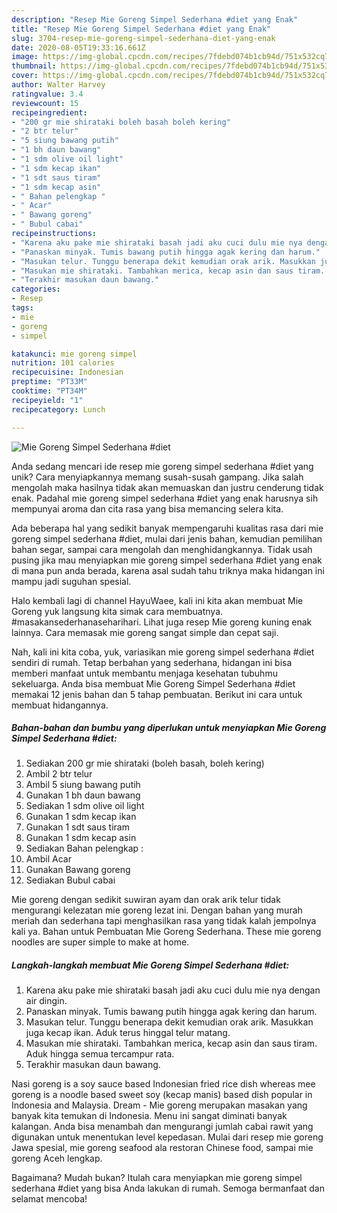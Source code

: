 ```yaml
---
description: "Resep Mie Goreng Simpel Sederhana #diet yang Enak"
title: "Resep Mie Goreng Simpel Sederhana #diet yang Enak"
slug: 3704-resep-mie-goreng-simpel-sederhana-diet-yang-enak
date: 2020-08-05T19:33:16.661Z
image: https://img-global.cpcdn.com/recipes/7fdebd074b1cb94d/751x532cq70/mie-goreng-simpel-sederhana-diet-foto-resep-utama.jpg
thumbnail: https://img-global.cpcdn.com/recipes/7fdebd074b1cb94d/751x532cq70/mie-goreng-simpel-sederhana-diet-foto-resep-utama.jpg
cover: https://img-global.cpcdn.com/recipes/7fdebd074b1cb94d/751x532cq70/mie-goreng-simpel-sederhana-diet-foto-resep-utama.jpg
author: Walter Harvey
ratingvalue: 3.4
reviewcount: 15
recipeingredient:
- "200 gr mie shirataki boleh basah boleh kering"
- "2 btr telur"
- "5 siung bawang putih"
- "1 bh daun bawang"
- "1 sdm olive oil light"
- "1 sdm kecap ikan"
- "1 sdt saus tiram"
- "1 sdm kecap asin"
- " Bahan pelengkap "
- " Acar"
- " Bawang goreng"
- " Bubul cabai"
recipeinstructions:
- "Karena aku pake mie shirataki basah jadi aku cuci dulu mie nya dengan air dingin."
- "Panaskan minyak. Tumis bawang putih hingga agak kering dan harum."
- "Masukan telur. Tunggu benerapa dekit kemudian orak arik. Masukkan juga kecap ikan. Aduk terus hinggal telur matang."
- "Masukan mie shirataki. Tambahkan merica, kecap asin dan saus tiram. Aduk hingga semua tercampur rata."
- "Terakhir masukan daun bawang."
categories:
- Resep
tags:
- mie
- goreng
- simpel

katakunci: mie goreng simpel 
nutrition: 101 calories
recipecuisine: Indonesian
preptime: "PT33M"
cooktime: "PT34M"
recipeyield: "1"
recipecategory: Lunch

---
```



![Mie Goreng Simpel Sederhana #diet](https://img-global.cpcdn.com/recipes/7fdebd074b1cb94d/751x532cq70/mie-goreng-simpel-sederhana-diet-foto-resep-utama.jpg)

Anda sedang mencari ide resep mie goreng simpel sederhana #diet yang unik? Cara menyiapkannya memang susah-susah gampang. Jika salah mengolah maka hasilnya tidak akan memuaskan dan justru cenderung tidak enak. Padahal mie goreng simpel sederhana #diet yang enak harusnya sih mempunyai aroma dan cita rasa yang bisa memancing selera kita.

Ada beberapa hal yang sedikit banyak mempengaruhi kualitas rasa dari mie goreng simpel sederhana #diet, mulai dari jenis bahan, kemudian pemilihan bahan segar, sampai cara mengolah dan menghidangkannya. Tidak usah pusing jika mau menyiapkan mie goreng simpel sederhana #diet yang enak di mana pun anda berada, karena asal sudah tahu triknya maka hidangan ini mampu jadi suguhan spesial.

Halo kembali lagi di channel HayuWaee, kali ini kita akan membuat Mie Goreng yuk langsung kita simak cara membuatnya. #masakansederhanaseharihari. Lihat juga resep Mie goreng kuning enak lainnya. Cara memasak mie goreng sangat simple dan cepat saji.


Nah, kali ini kita coba, yuk, variasikan mie goreng simpel sederhana #diet sendiri di rumah. Tetap berbahan yang sederhana, hidangan ini bisa memberi manfaat untuk membantu menjaga kesehatan tubuhmu sekeluarga. Anda bisa membuat Mie Goreng Simpel Sederhana #diet memakai 12 jenis bahan dan 5 tahap pembuatan. Berikut ini cara untuk membuat hidangannya.

<!--inarticleads1-->

##### Bahan-bahan dan bumbu yang diperlukan untuk menyiapkan Mie Goreng Simpel Sederhana #diet:

1. Sediakan 200 gr mie shirataki (boleh basah, boleh kering)
1. Ambil 2 btr telur
1. Ambil 5 siung bawang putih
1. Gunakan 1 bh daun bawang
1. Sediakan 1 sdm olive oil light
1. Gunakan 1 sdm kecap ikan
1. Gunakan 1 sdt saus tiram
1. Gunakan 1 sdm kecap asin
1. Sediakan  Bahan pelengkap :
1. Ambil  Acar
1. Gunakan  Bawang goreng
1. Sediakan  Bubul cabai


Mie goreng dengan sedikit suwiran ayam dan orak arik telur tidak mengurangi kelezatan mie goreng lezat ini. Dengan bahan yang murah meriah dan sederhana tapi menghasilkan rasa yang tidak kalah jempolnya kali ya. Bahan untuk Pembuatan Mie Goreng Sederhana. These mie goreng noodles are super simple to make at home. 

<!--inarticleads2-->

##### Langkah-langkah membuat Mie Goreng Simpel Sederhana #diet:

1. Karena aku pake mie shirataki basah jadi aku cuci dulu mie nya dengan air dingin.
1. Panaskan minyak. Tumis bawang putih hingga agak kering dan harum.
1. Masukan telur. Tunggu benerapa dekit kemudian orak arik. Masukkan juga kecap ikan. Aduk terus hinggal telur matang.
1. Masukan mie shirataki. Tambahkan merica, kecap asin dan saus tiram. Aduk hingga semua tercampur rata.
1. Terakhir masukan daun bawang.


Nasi goreng is a soy sauce based Indonesian fried rice dish whereas mee goreng is a noodle based sweet soy (kecap manis) based dish popular in Indonesia and Malaysia. Dream - Mie goreng merupakan masakan yang banyak kita temukan di Indonesia. Menu ini sangat diminati banyak kalangan. Anda bisa menambah dan mengurangi jumlah cabai rawit yang digunakan untuk menentukan level kepedasan. Mulai dari resep mie goreng Jawa spesial, mie goreng seafood ala restoran Chinese food, sampai mie goreng Aceh lengkap. 

Bagaimana? Mudah bukan? Itulah cara menyiapkan mie goreng simpel sederhana #diet yang bisa Anda lakukan di rumah. Semoga bermanfaat dan selamat mencoba!
